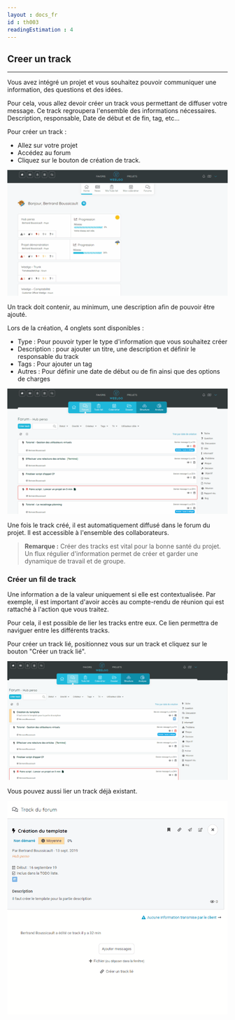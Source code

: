 ```yaml
---
layout : docs_fr
id : th003
readingEstimation : 4
---
```



## Creer un track
---------------

Vous avez intégré un projet et vous souhaitez pouvoir communiquer une information, des questions et des idées. 

Pour cela, vous allez devoir créer un track vous permettant de diffuser votre message. Ce track regroupera l'ensemble des informations nécessaires. Description, responsable, Date de début et de fin, tag, etc...

Pour créer un track : 
* Allez sur votre projet
* Accédez au forum
* Cliquez sur le bouton de création de track. 

<p align="center">
<img src="boutonCreationTrack.gif">
</p>


Un track doit contenir, au minimum, une description afin de pouvoir être ajouté. 

Lors de la création, 4 onglets sont disponibles : 
* Type : Pour pouvoir typer le type d'information que vous souhaitez créer
* Description : pour ajouter un titre, une description et définir le responsable du track
* Tags : Pour ajouter un tag
* Autres : Pour définir une date de début ou de fin ainsi que des options de charges 


<p align="center">
<img src="creationTrack.gif">
</p>

Une fois le track créé, il est automatiquement diffusé dans le forum du projet. Il est accessible à l'ensemble des collaborateurs. 


> **Remarque :**
> Créer des tracks est vital pour la bonne santé du projet. Un flux régulier d'information permet de créer et garder une dynamique de travail et de groupe. 
> 

### Créer un fil de track

Une information a de la valeur uniquement si elle est contextualisée. Par exemple, il est important d'avoir accès au compte-rendu de réunion qui est rattaché à l'action que vous traitez. 

Pour cela, il est possible de lier les tracks entre eux. Ce lien permettra de naviguer entre les différents tracks. 

Pour créer un track lié, positionnez vous sur un track et cliquez sur le bouton "Créer un track lié". 

<p align="center">
<img src="creationTrackLie.gif">
</p>


Vous pouvez aussi lier un track déjà existant.

<p align="center">
<img src="ajoutLienTrack.gif">
</p>

